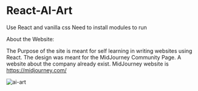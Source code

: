 # React-AI-Art
Use React and vanilla css
Need to install modules to run

About the Website:

The Purpose of the site is meant for self learning in writing websites using React.
The design was meant for the MidJourney Community Page.
A website about the company already exist.
MidJourney website is https://midjourney.com/

![ai-art](https://user-images.githubusercontent.com/115049910/212942546-83b71f21-7aa0-4747-b55f-59b4fd53c286.jpg)
